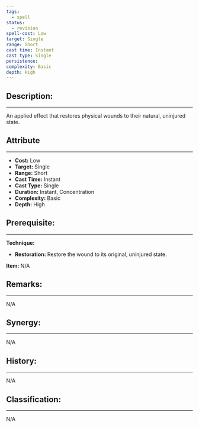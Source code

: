 ```yaml
---
tags:
  - spell
status:
  - revision
spell-cost: Low
target: Single
range: Short
cast time: Instant
cast type: Single
persistence:
complexity: Basic
depth: High
---
```

## Description:  
---  
An applied effect that restores physical wounds to their natural, uninjured state.  
  
## Attribute  
___  
- __Cost:__ Low  
- __Target:__ Single  
- __Range:__ Short  
- __Cast Time:__ Instant  
- __Cast Type:__ Single  
- __Duration:__ Instant, Concentration  
- __Complexity:__ Basic  
- __Depth:__ High  
  
## Prerequisite:  
___  
  
__Technique:__  
- __Restoration:__ Restore the wound to its original, uninjured state.  
  
__Item:__ N/A  
  
## Remarks:  
___  
N/A  
  
## Synergy:  
___  
N/A  
  
## History:  
___  
N/A  
  
## Classification:  
---  
N/A